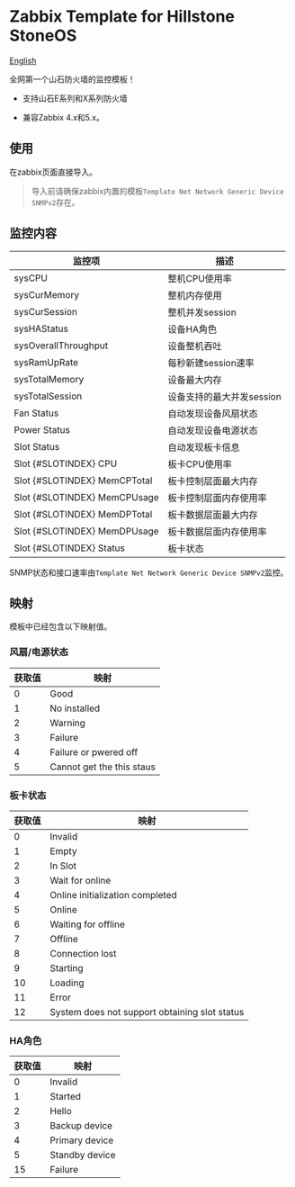# Zabbix Template for Hillstone StoneOS

 [English](README.md)

全网第一个山石防火墙的监控模板！

- 支持山石E系列和X系列防火墙

- 兼容Zabbix 4.x和5.x。


## 使用

在zabbix页面直接导入。
>导入前请确保zabbix内置的模板`Template Net Network Generic Device SNMPv2`存在。


## 监控内容


| 监控项  | 描述 |
| ------------- | ------------- | 
| sysCPU | 整机CPU使用率 |
| sysCurMemory | 整机内存使用 |
| sysCurSession | 整机并发session |
| sysHAStatus | 设备HA角色 |
| sysOverallThroughput | 设备整机吞吐 |
| sysRamUpRate | 每秒新建session速率 |
| sysTotalMemory | 设备最大内存 |
| sysTotalSession | 设备支持的最大并发session |
| Fan Status | 自动发现设备风扇状态 |
| Power Status | 自动发现设备电源状态 |
| Slot Status | 自动发现板卡信息 |
| Slot \{#SLOTINDEX\} CPU | 板卡CPU使用率  |
| Slot \{#SLOTINDEX\} MemCPTotal | 板卡控制层面最大内存 |
| Slot \{#SLOTINDEX\} MemCPUsage | 板卡控制层面内存使用率 |
| Slot \{#SLOTINDEX\} MemDPTotal | 板卡数据层面最大内存 |
| Slot \{#SLOTINDEX\} MemDPUsage | 板卡数据层面内存使用率 |
| Slot \{#SLOTINDEX\} Status | 板卡状态 |

SNMP状态和接口速率由`Template Net Network Generic Device SNMPv2`监控。


## 映射

模板中已经包含以下映射值。

### 风扇/电源状态

| 获取值  | 映射 |
| ------------- | ------------- |  
| 0 | Good |
| 1 | No installed |
| 2 | Warning |
| 3 | Failure |
| 4 | Failure or pwered off |
| 5 | Cannot get the this staus |

### 板卡状态

| 获取值  | 映射 |
| ------------- | ------------- |  
| 0  | Invalid |
| 1  | Empty |
| 2  | In Slot |
| 3  | Wait for online |
| 4  | Online initialization completed |
| 5  | Online |
| 6  | Waiting for offline |
| 7  | Offline |
| 8  | Connection lost |
| 9  | Starting |
| 10 |  Loading |
| 11 |  Error |
| 12 |  System does not support obtaining slot status |

### HA角色

| 获取值  | 映射 |
| ------------- | ------------- |  
| 0 | Invalid |
| 1 | Started |
| 2 | Hello |
| 3 | Backup device |
| 4 | Primary device |
| 5 | Standby device |
| 15 | Failure |